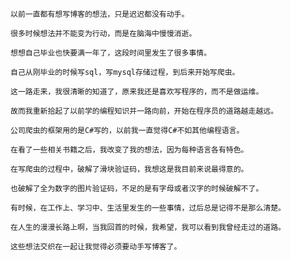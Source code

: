 
    以前一直都有想写博客的想法，只是迟迟都没有动手。

	很多时候想法并不能变为行动，而是在脑海中慢慢消逝。

	想想自己毕业也快要满一年了，这段时间里发生了很多事情。

	自己从刚毕业的时候写sql，写mysql存储过程，到后来开始写爬虫。

	这一路走来，我很清晰的知道了，原来我还是喜欢写程序的，而不是做运维。

	故而我重新拾起了以前学的编程知识并一路向前，开始在程序员的道路越走越远。

	公司爬虫的框架用的是C#写的，以前我一直觉得C#不如其他编程语言。

	在看了一些相关书籍之后，我改变了我的想法，因为每种语言各有特色。

	在写爬虫的过程中，破解了滑块验证码，我想这是我目前来说最得意的。
 
	也破解了全为数字的图片验证码，不足的是有字母或者汉字的时候破解不了。
 
	有时候，在工作上、学习中、生活里发生的一些事情，过后总是记得不是那么清楚。

	在人生的漫漫长路上啊，当我回首的时候，我希望，我可以看到我曾经走过的道路。

	这些想法交织在一起让我觉得必须要动手写博客了。






